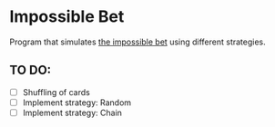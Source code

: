 # Impossible Bet

Program that simulates [the impossible bet](https://www.youtube.com/watch?v=eivGlBKlK6M) using different strategies.

## TO DO:
- [ ] Shuffling of cards
- [ ] Implement strategy: Random
- [ ] Implement strategy: Chain
